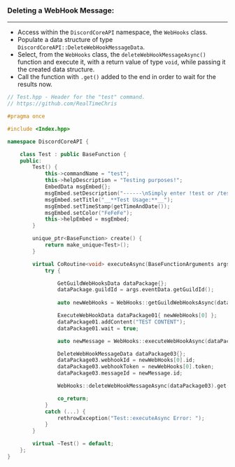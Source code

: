 ### **Deleting a WebHook Message:**
---
- Access within the `DiscordCoreAPI` namespace, the `WebHooks` class.
- Populate a data structure of type `DiscordCoreAPI::DeleteWebHookMessageData`.
- Select, from the `WebHooks` class, the `deleteWebHookMessageAsync()` function and execute it, with a return value of type `void`, while passing it the created data structure.
- Call the function with `.get()` added to the end in order to wait for the results now.

```cpp
// Test.hpp - Header for the "test" command.
// https://github.com/RealTimeChris

#pragma once

#include <Index.hpp>

namespace DiscordCoreAPI {

	class Test : public BaseFunction {
	public:
		Test() {
			this->commandName = "test";
			this->helpDescription = "Testing purposes!";
			EmbedData msgEmbed{};
			msgEmbed.setDescription("------\nSimply enter !test or /test!\n------");
			msgEmbed.setTitle("__**Test Usage:**__");
			msgEmbed.setTimeStamp(getTimeAndDate());
			msgEmbed.setColor("FeFeFe");
			this->helpEmbed = msgEmbed;
		}

		unique_ptr<BaseFunction> create() {
			return make_unique<Test>();
		}

		virtual CoRoutine<void> executeAsync(BaseFunctionArguments args) {
			try {

				GetGuildWebHooksData dataPackage{};
				dataPackage.guildId = args.eventData.getGuildId();
 
				auto newWebHooks = WebHooks::getGuildWebHooksAsync(dataPackage).get();

				ExecuteWebHookData dataPackage01{ newWebHooks[0] };
				dataPackage01.addContent("TEST CONTENT");
				dataPackage01.wait = true;

				auto newMessage = WebHooks::executeWebHookAsync(dataPackage01).get();

				DeleteWebHookMessageData dataPackage03{};
				dataPackage03.webhookId = newWebHooks[0].id;
				dataPackage03.webhookToken = newWebHooks[0].token;
				dataPackage03.messageId = newMessage.id;

				WebHooks::deleteWebHookMessageAsync(dataPackage03).get();

				co_return;
			}
			catch (...) {
				rethrowException("Test::executeAsync Error: ");
			}
		}

		virtual ~Test() = default;
	};
}
```
